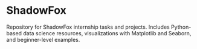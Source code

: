 # ShadowFox
Repository for ShadowFox internship tasks and projects. Includes Python-based data science resources, visualizations with Matplotlib and Seaborn, and beginner-level examples.
